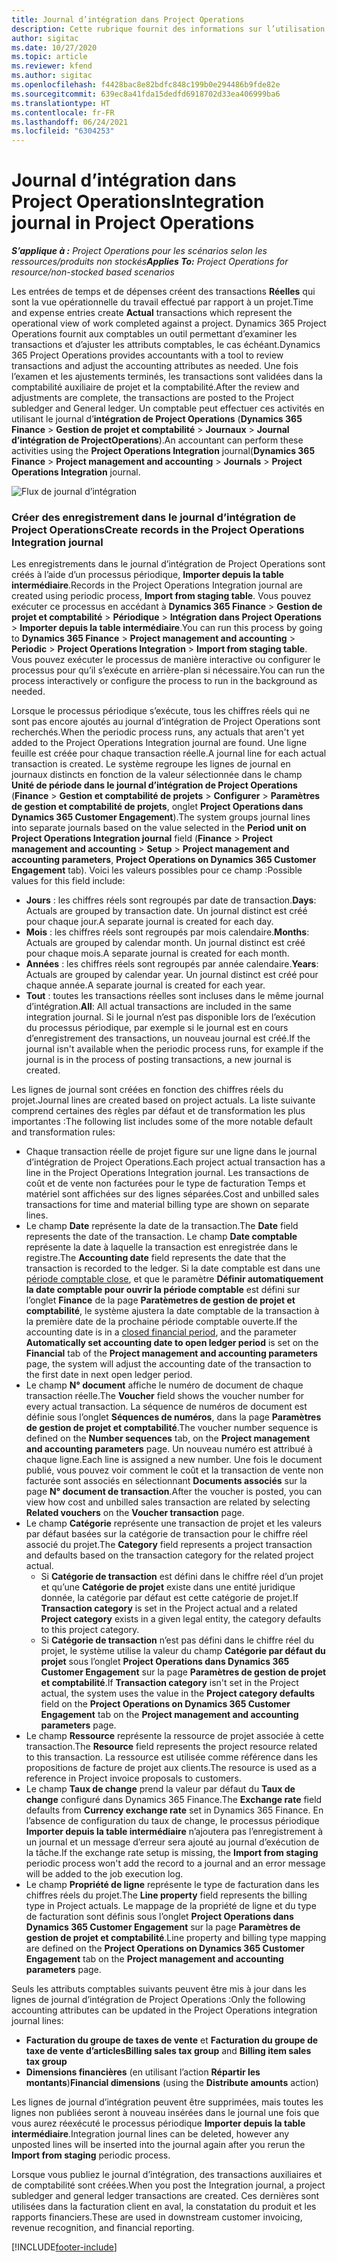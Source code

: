 ```yaml
---
title: Journal d’intégration dans Project Operations
description: Cette rubrique fournit des informations sur l’utilisation du journal d’intégration dans Project Operations.
author: sigitac
ms.date: 10/27/2020
ms.topic: article
ms.reviewer: kfend
ms.author: sigitac
ms.openlocfilehash: f4428bac8e82bdfc848c199b0e294486b9fde82e
ms.sourcegitcommit: 639ec8a41fda15dedfd6918702d33ea406999ba6
ms.translationtype: HT
ms.contentlocale: fr-FR
ms.lasthandoff: 06/24/2021
ms.locfileid: "6304253"
---
```

# <a name="integration-journal-in-project-operations"></a><span data-ttu-id="92866-103">Journal d’intégration dans Project Operations</span><span class="sxs-lookup"><span data-stu-id="92866-103">Integration journal in Project Operations</span></span>

<span data-ttu-id="92866-104">_**S’applique à :** Project Operations pour les scénarios selon les ressources/produits non stockés_</span><span class="sxs-lookup"><span data-stu-id="92866-104">_**Applies To:** Project Operations for resource/non-stocked based scenarios_</span></span>

<span data-ttu-id="92866-105">Les entrées de temps et de dépenses créent des transactions **Réelles** qui sont la vue opérationnelle du travail effectué par rapport à un projet.</span><span class="sxs-lookup"><span data-stu-id="92866-105">Time and expense entries create **Actual** transactions which represent the operational view of work completed against a project.</span></span> <span data-ttu-id="92866-106">Dynamics 365 Project Operations fournit aux comptables un outil permettant d’examiner les transactions et d’ajuster les attributs comptables, le cas échéant.</span><span class="sxs-lookup"><span data-stu-id="92866-106">Dynamics 365 Project Operations provides accountants with a tool to review transactions and adjust the accounting attributes as needed.</span></span> <span data-ttu-id="92866-107">Une fois l’examen et les ajustements terminés, les transactions sont validées dans la comptabilité auxiliaire de projet et la comptabilité.</span><span class="sxs-lookup"><span data-stu-id="92866-107">After the review and adjustments are complete, the transactions are posted to the Project subledger and General ledger.</span></span> <span data-ttu-id="92866-108">Un comptable peut effectuer ces activités en utilisant le journal d’**intégration de Project Operations** (**Dynamics 365 Finance** > **Gestion de projet et comptabilité** > **Journaux** > **Journal d’intégration de ProjectOperations**).</span><span class="sxs-lookup"><span data-stu-id="92866-108">An accountant can perform these activities using the **Project Operations Integration** journal(**Dynamics 365 Finance** > **Project management and accounting** > **Journals** > **Project Operations Integration** journal.</span></span>

![Flux de journal d’intégration](./media/IntegrationJournal.png)

### <a name="create-records-in-the-project-operations-integration-journal"></a><span data-ttu-id="92866-110">Créer des enregistrement dans le journal d’intégration de Project Operations</span><span class="sxs-lookup"><span data-stu-id="92866-110">Create records in the Project Operations Integration journal</span></span>

<span data-ttu-id="92866-111">Les enregistrements dans le journal d’intégration de Project Operations sont créés à l’aide d’un processus périodique, **Importer depuis la table intermédiaire**.</span><span class="sxs-lookup"><span data-stu-id="92866-111">Records in the Project Operations Integration journal are created using periodic process, **Import from staging table**.</span></span> <span data-ttu-id="92866-112">Vous pouvez exécuter ce processus en accédant à **Dynamics 365 Finance** > **Gestion de projet et comptabilité** > **Périodique** > **Intégration dans Project Operations** > **Importer depuis la table intermédiaire**.</span><span class="sxs-lookup"><span data-stu-id="92866-112">You can run this process by going to **Dynamics 365 Finance** > **Project management and accounting** > **Periodic** > **Project Operations Integration** > **Import from staging table**.</span></span> <span data-ttu-id="92866-113">Vous pouvez exécuter le processus de manière interactive ou configurer le processus pour qu’il s’exécute en arrière-plan si nécessaire.</span><span class="sxs-lookup"><span data-stu-id="92866-113">You can run the process interactively or configure the process to run in the background as needed.</span></span>

<span data-ttu-id="92866-114">Lorsque le processus périodique s’exécute, tous les chiffres réels qui ne sont pas encore ajoutés au journal d’intégration de Project Operations sont recherchés.</span><span class="sxs-lookup"><span data-stu-id="92866-114">When the periodic process runs, any actuals that aren't yet added to the Project Operations Integration journal are found.</span></span> <span data-ttu-id="92866-115">Une ligne feuille est créée pour chaque transaction réelle.</span><span class="sxs-lookup"><span data-stu-id="92866-115">A journal line for each actual transaction is created.</span></span>
<span data-ttu-id="92866-116">Le système regroupe les lignes de journal en journaux distincts en fonction de la valeur sélectionnée dans le champ **Unité de période dans le journal d’intégration de Project Operations** (**Finance** > **Gestion et comptabilité de projets** > **Configurer** > **Paramètres de gestion et comptabilité de projets**, onglet **Project Operations dans Dynamics 365 Customer Engagement**).</span><span class="sxs-lookup"><span data-stu-id="92866-116">The system groups journal lines into separate journals based on the value selected in the **Period unit on Project Operations Integration journal** field (**Finance** > **Project management and accounting** > **Setup** > **Project management and accounting parameters**, **Project Operations on Dynamics 365 Customer Engagement** tab).</span></span> <span data-ttu-id="92866-117">Voici les valeurs possibles pour ce champ :</span><span class="sxs-lookup"><span data-stu-id="92866-117">Possible values for this field include:</span></span>

  - <span data-ttu-id="92866-118">**Jours** : les chiffres réels sont regroupés par date de transaction.</span><span class="sxs-lookup"><span data-stu-id="92866-118">**Days**: Actuals are grouped by transaction date.</span></span> <span data-ttu-id="92866-119">Un journal distinct est créé pour chaque jour.</span><span class="sxs-lookup"><span data-stu-id="92866-119">A separate journal is created for each day.</span></span>
  - <span data-ttu-id="92866-120">**Mois** : les chiffres réels sont regroupés par mois calendaire.</span><span class="sxs-lookup"><span data-stu-id="92866-120">**Months**: Actuals are grouped by calendar month.</span></span> <span data-ttu-id="92866-121">Un journal distinct est créé pour chaque mois.</span><span class="sxs-lookup"><span data-stu-id="92866-121">A separate journal is created for each month.</span></span>
  - <span data-ttu-id="92866-122">**Années** : les chiffres réels sont regroupés par année calendaire.</span><span class="sxs-lookup"><span data-stu-id="92866-122">**Years**: Actuals are grouped by calendar year.</span></span> <span data-ttu-id="92866-123">Un journal distinct est créé pour chaque année.</span><span class="sxs-lookup"><span data-stu-id="92866-123">A separate journal is created for each year.</span></span>
  - <span data-ttu-id="92866-124">**Tout** : toutes les transactions réelles sont incluses dans le même journal d’intégration.</span><span class="sxs-lookup"><span data-stu-id="92866-124">**All**: All actual transactions are included in the same integration journal.</span></span> <span data-ttu-id="92866-125">Si le journal n’est pas disponible lors de l’exécution du processus périodique, par exemple si le journal est en cours d’enregistrement des transactions, un nouveau journal est créé.</span><span class="sxs-lookup"><span data-stu-id="92866-125">If the journal isn't available when the periodic process runs, for example if the journal is in the process of posting transactions, a new journal is created.</span></span>

<span data-ttu-id="92866-126">Les lignes de journal sont créées en fonction des chiffres réels du projet.</span><span class="sxs-lookup"><span data-stu-id="92866-126">Journal lines are created based on project actuals.</span></span> <span data-ttu-id="92866-127">La liste suivante comprend certaines des règles par défaut et de transformation les plus importantes :</span><span class="sxs-lookup"><span data-stu-id="92866-127">The following list includes some of the more notable default and transformation rules:</span></span>

  - <span data-ttu-id="92866-128">Chaque transaction réelle de projet figure sur une ligne dans le journal d’intégration de Project Operations.</span><span class="sxs-lookup"><span data-stu-id="92866-128">Each project actual transaction has a line in the Project Operations Integration journal.</span></span> <span data-ttu-id="92866-129">Les transactions de coût et de vente non facturées pour le type de facturation Temps et matériel sont affichées sur des lignes séparées.</span><span class="sxs-lookup"><span data-stu-id="92866-129">Cost and unbilled sales transactions for time and material billing type are shown on separate lines.</span></span>
  - <span data-ttu-id="92866-130">Le champ **Date** représente la date de la transaction.</span><span class="sxs-lookup"><span data-stu-id="92866-130">The **Date** field represents the date of the transaction.</span></span> <span data-ttu-id="92866-131">Le champ **Date comptable** représente la date à laquelle la transaction est enregistrée dans le registre.</span><span class="sxs-lookup"><span data-stu-id="92866-131">The **Accounting date** field represents the date that the transaction is recorded to the ledger.</span></span> <span data-ttu-id="92866-132">Si la date comptable est dans une [période comptable close](/dynamics365/finance/general-ledger/close-general-ledger-at-period-end), et que le paramètre **Définir automatiquement la date comptable pour ouvrir la période comptable** est défini sur l’onglet **Finance** de la page **Paratèmetres de gestion de projet et comptabilité**, le système ajustera la date comptable de la transaction à la première date de la prochaine période comptable ouverte.</span><span class="sxs-lookup"><span data-stu-id="92866-132">If the accounting date is in a [closed financial period](/dynamics365/finance/general-ledger/close-general-ledger-at-period-end), and the parameter **Automatically set accounting date to open ledger period** is set on the **Financial** tab of the **Project management and accounting parameters** page, the system will adjust the accounting date of the transaction to the first date in next open ledger period.</span></span>
  - <span data-ttu-id="92866-133">Le champ **N° document** affiche le numéro de document de chaque transaction réelle.</span><span class="sxs-lookup"><span data-stu-id="92866-133">The **Voucher** field shows the voucher number for every actual transaction.</span></span> <span data-ttu-id="92866-134">La séquence de numéros de document est définie sous l’onglet **Séquences de numéros**, dans la page **Paramètres de gestion de projet et comptabilité**.</span><span class="sxs-lookup"><span data-stu-id="92866-134">The voucher number sequence is defined on the **Number sequences** tab, on the **Project management and accounting parameters** page.</span></span> <span data-ttu-id="92866-135">Un nouveau numéro est attribué à chaque ligne.</span><span class="sxs-lookup"><span data-stu-id="92866-135">Each line is assigned a new number.</span></span> <span data-ttu-id="92866-136">Une fois le document publié, vous pouvez voir comment le coût et la transaction de vente non facturée sont associés en sélectionnant **Documents associés** sur la page **N° document de transaction**.</span><span class="sxs-lookup"><span data-stu-id="92866-136">After the voucher is posted, you can view how cost and unbilled sales transaction are related by selecting **Related vouchers** on the **Voucher transaction** page.</span></span>
  - <span data-ttu-id="92866-137">Le champ **Catégorie** représente une transaction de projet et les valeurs par défaut basées sur la catégorie de transaction pour le chiffre réel associé du projet.</span><span class="sxs-lookup"><span data-stu-id="92866-137">The **Category** field represents a project transaction and defaults based on the transaction category for the related project actual.</span></span>
    - <span data-ttu-id="92866-138">Si **Catégorie de transaction** est défini dans le chiffre réel d’un projet et qu’une **Catégorie de projet** existe dans une entité juridique donnée, la catégorie par défaut est cette catégorie de projet.</span><span class="sxs-lookup"><span data-stu-id="92866-138">If **Transaction category** is set in the Project actual and a related **Project category** exists in a given legal entity, the category defaults to this project category.</span></span>
    - <span data-ttu-id="92866-139">Si **Catégorie de transaction** n’est pas défini dans le chiffre réel du projet, le système utilise la valeur du champ **Catégorie par défaut du projet** sous l’onglet **Project Operations dans Dynamics 365 Customer Engagement** sur la page **Paramètres de gestion de projet et comptabilité**.</span><span class="sxs-lookup"><span data-stu-id="92866-139">If **Transaction category** isn't set in the Project actual, the system uses the value in the **Project category defaults** field on the **Project Operations on Dynamics 365 Customer Engagement** tab on the **Project management and accounting parameters** page.</span></span>
  - <span data-ttu-id="92866-140">Le champ **Ressource** représente la ressource de projet associée à cette transaction.</span><span class="sxs-lookup"><span data-stu-id="92866-140">The **Resource** field represents the project resource related to this transaction.</span></span> <span data-ttu-id="92866-141">La ressource est utilisée comme référence dans les propositions de facture de projet aux clients.</span><span class="sxs-lookup"><span data-stu-id="92866-141">The resource is used as a reference in Project invoice proposals to customers.</span></span>
  - <span data-ttu-id="92866-142">Le champ **Taux de change** prend la valeur par défaut du **Taux de change** configuré dans Dynamics 365 Finance.</span><span class="sxs-lookup"><span data-stu-id="92866-142">The **Exchange rate** field defaults from **Currency exchange rate** set in Dynamics 365 Finance.</span></span> <span data-ttu-id="92866-143">En l’absence de configuration du taux de change, le processus périodique **Importer depuis la table intermédiaire** n’ajoutera pas l’enregistrement à un journal et un message d’erreur sera ajouté au journal d’exécution de la tâche.</span><span class="sxs-lookup"><span data-stu-id="92866-143">If the exchange rate setup is missing, the **Import from staging** periodic process won't add the record to a journal and an error message will be added to the job execution log.</span></span>
  - <span data-ttu-id="92866-144">Le champ **Propriété de ligne** représente le type de facturation dans les chiffres réels du projet.</span><span class="sxs-lookup"><span data-stu-id="92866-144">The **Line property** field represents the billing type in Project actuals.</span></span> <span data-ttu-id="92866-145">Le mappage de la propriété de ligne et du type de facturation sont définis sous l’onglet **Project Operations dans Dynamics 365 Customer Engagement** sur la page **Paramètres de gestion de projet et comptabilité**.</span><span class="sxs-lookup"><span data-stu-id="92866-145">Line property and billing type mapping are defined on the **Project Operations on Dynamics 365 Customer Engagement** tab on the **Project management and accounting parameters** page.</span></span>

<span data-ttu-id="92866-146">Seuls les attributs comptables suivants peuvent être mis à jour dans les lignes de journal d’intégration de Project Operations :</span><span class="sxs-lookup"><span data-stu-id="92866-146">Only the following accounting attributes can be updated in the Project Operations integration journal lines:</span></span>

- <span data-ttu-id="92866-147">**Facturation du groupe de taxes de vente** et **Facturation du groupe de taxe de vente d’articles**</span><span class="sxs-lookup"><span data-stu-id="92866-147">**Billing sales tax group** and **Billing item sales tax group**</span></span>
- <span data-ttu-id="92866-148">**Dimensions financières** (en utilisant l’action **Répartir les montants**)</span><span class="sxs-lookup"><span data-stu-id="92866-148">**Financial dimensions** (using the **Distribute amounts** action)</span></span>

<span data-ttu-id="92866-149">Les lignes de journal d’intégration peuvent être supprimées, mais toutes les lignes non publiées seront à nouveau insérées dans le journal une fois que vous aurez réexécuté le processus périodique **Importer depuis la table intermédiaire**.</span><span class="sxs-lookup"><span data-stu-id="92866-149">Integration journal lines can be deleted, however any unposted lines will be inserted into the journal again after you rerun the **Import from staging** periodic process.</span></span>

<span data-ttu-id="92866-150">Lorsque vous publiez le journal d’intégration, des transactions auxiliaires et de comptabilité sont créées.</span><span class="sxs-lookup"><span data-stu-id="92866-150">When you post the Integration journal, a project subledger and general ledger transactions are created.</span></span> <span data-ttu-id="92866-151">Ces dernières sont utilisées dans la facturation client en aval, la constatation du produit et les rapports financiers.</span><span class="sxs-lookup"><span data-stu-id="92866-151">These are used in downstream customer invoicing, revenue recognition, and financial reporting.</span></span>


[!INCLUDE[footer-include](../includes/footer-banner.md)]
